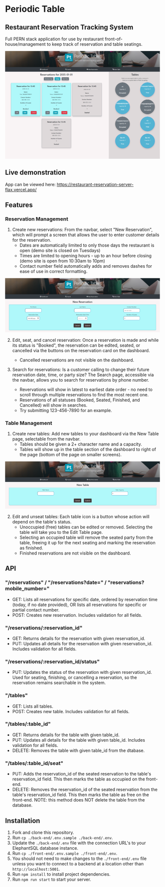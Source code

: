 # Periodic Table
## Restaurant Reservation Tracking System

Full PERN stack application for use by restaurant front-of-house/management to keep track of reservation and table seatings.

![image of dashboard, showing cards for booked and seated reservations, and free and occupied tables](/front-end/src/images/Dashboard.png)

## Live demonstration
App can be viewed here: https://restaurant-reservation-server-flax.vercel.app/

## Features
### Reservation Management
1. Create new reservations: From the navbar, select "New Reservation", which will prompt a screen that allows the user to enter customer details for the reservation.
    - Dates are automatically limited to only those days the restaurant is open (demo site is closed on Tuesdays)
    - Times are limited to opening hours - up to an hour before closing (demo site is open from 10:30am to 10pm)
    - Contact number field automatically adds and removes dashes for ease of use in correct formatting.

![image of the reservation form, including blank fields for first and last name, contact number, reservation date and time, and number of guests](/front-end/src/images/New-Reservation.png)

2. Edit, seat, and cancel reservation: Once a reservation is made and while its status is "Booked", the reservation can be edited, seated, or cancelled via the buttons on the reservation card on the dashboard.
    - Cancelled reservations are not visible on the dashboard.

3. Search for reservations: Is a customer calling to change their future reservation date, time, or party size? The Search page, accessible via the navbar, allows you to search for reservations by phone number.
    - Revervations will show in latest to earliest date order - no need to scroll through multiple reservations to find the most recent one.
    - Reservations of all statuses (Booked, Seated, Finished, and Cancelled) will show in searches.
    - Try submitting 123-456-7890 for an example.



### Table Management 
1. Create new tables: Add new tables to your dashboard via the New Table page, selectable from the navbar.
    - Tables should be given a 2+ character name and a capacity.
    - Tables will show up in the table section of the dashboard to right of the page (bottom of the page on smaller screens).

![image of the table form, including blank fields for table name and capacity](/front-end/src/images/New-Table.png)

2. Edit and unseat tables: Each table icon is a button whose action will depend on the table's status.
    - Unoccupied (free) tables can be edited or removed. Selecting the table will take you to the Edit Table page.
    - Selecting an occupied table will remove the seated party from the table, freeing it up for the next seating and marking the reservation as finished.
    - Finished reservations are not visible on the dashboard.

## API
### "/reservations" / "/reservations?date=" / "reservations?mobile_number="
- GET: Lists all reservations for specific date, ordered by reservation time (today, if no date provided), OR lists all reservations for specific or partial contact number.
- POST: Creates new reservation. Includes validation for all fields.

### "/reservations/:reservation_id"
- GET: Returns details for the reservation with given reservation_id.
- PUT: Updates all details for the reservation with given reservation_id. Includes validation for all fields.

### "/reservations/:reservation_id/status"
- PUT: Updates the status of the reservation with given reservation_id. Used for seating, finishing, or cancelling a reservation, so the reservation remains searchable in the system.

### "/tables"
- GET: Lists all tables.
- POST: Creates new table. Includes validation for all fields.

### "/tables/:table_id"
- GET: Returns details for the table with given table_id.
- PUT: Updates all details for the table with given table_id. Includes validation for all fields.
- DELETE: Removes the table with given table_id from the dtabase.

### "/tables/:table_id/seat"
- PUT: Adds the reservation_id of the seated reservation to the table's reservation_id field. This then marks the table as occupied on the front-end.
- DELETE: Removes the reservation_id of the seated reservation from the table's reservation_id field. This then marks the table as free on the front-end. NOTE: this method does NOT delete the table from the database.

## Installation

1. Fork and clone this repository.
1. Run `cp ./back-end/.env.sample ./back-end/.env`.
1. Update the `./back-end/.env` file with the connection URL's to your ElephantSQL database instance.
1. Run `cp ./front-end/.env.sample ./front-end/.env`.
1. You should not need to make changes to the `./front-end/.env` file unless you want to connect to a backend at a location other than `http://localhost:5001`.
1. Run `npm install` to install project dependencies.
1. Run `npm run start` to start your server.